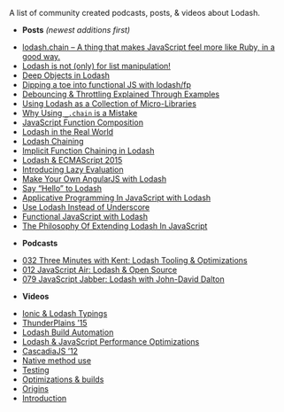 A list of community created podcasts, posts, & videos about Lodash.

 * __Posts__ _(newest additions first)_
  - [lodash.chain – A thing that makes JavaScript feel more like Ruby, in a good way.](http://zeke.sikelianos.com/chain/)
  - [Lodash is not (only) for list manipulation!](https://blog.pragmatists.com/lodash-is-not-only-for-list-manipulation-791c2e3b9de1)
  - [Deep Objects in Lodash](https://www.devin-clark.com/deep-objects-lodash.html)
  - [Dipping a toe into functional JS with lodash/fp](https://simonsmith.io/dipping-a-toe-into-functional-js-with-lodash-fp/)
  - [Debouncing & Throttling Explained Through Examples](https://css-tricks.com/debouncing-throttling-explained-examples/)
  - [Using Lodash as a Collection of Micro-Libraries](http://knpw.rs/blog/using-lodash)
  - [Why Using `_.chain` is a Mistake](https://medium.com/making-internets/why-using-chain-is-a-mistake-9bc1f80d51ba)
  - [JavaScript Function Composition](http://thenorthcode.net/2016/02/07/javascript-function-composition/)
  - [Lodash in the Real World](https://medium.com/@SharpShark28/lodash-in-the-real-world-sample-c92c9eee3270)
  - [Lodash Chaining](https://medium.com/@SharpShark28/lodash-chaining-83e7460fb1d4)
  - [Implicit Function Chaining in Lodash](https://blog.mariusschulz.com/2015/05/14/implicit-function-chains-in-lodash)
  - [Lodash & ECMAScript 2015](https://blog.mariusschulz.com/2015/05/11/lodash-and-ecmascript-2015)
  - [Introducing Lazy Evaluation](http://filimanjaro.com/blog/2014/introducing-lazy-evaluation/)
  - [Make Your Own AngularJS with Lodash](http://teropa.info/blog/2013/11/03/make-your-own-angular-part-1-scopes-and-digest.html)
  - [Say “Hello” to Lodash](http://kitcambridge.be/blog/say-hello-to-lo-dash/)
  - [Applicative Programming In JavaScript with Lodash](http://codylindley.com/techpro/2013_10_14__functional-javascript/)
  - [Use Lodash Instead of Underscore](http://joefleming.net/posts/use-lodash-instead-of-underscore/)
  - [Functional JavaScript with Lodash](https://blog.codecentric.de/en/2013/01/functional-javascript-lo-dash-underscore-js-alternative/)
  - [The Philosophy Of Extending Lodash In JavaScript](http://www.bennadel.com/blog/2845-the-philosophy-of-extending-lodash-in-javascript.htm)

 * __Podcasts__
  - [032 Three Minutes with Kent: Lodash Tooling & Optimizations](https://www.briefs.fm/3-minutes-with-kent/32)
  - [012 JavaScript Air: Lodash & Open Source](http://javascriptair.com/episodes/2016-03-02/)
  - [079 JavaScript Jabber: Lodash with John-David Dalton](http://javascriptjabber.com/079-jsj-lo-dash-with-john-david-dalton/)

 * __Videos__
  - [Ionic & Lodash Typings](https://www.youtube.com/watch?v=m3tEWHP8WWo)
  - [ThunderPlains ’15](https://www.youtube.com/watch?v=OP8jdbcDfaA)
  - [Lodash Build Automation](https://www.youtube.com/watch?v=n5dvxybTOyM)
  - [Lodash & JavaScript Performance Optimizations](https://www.youtube.com/watch?v=cD9utLH3QOk)
  - [CascadiaJS ’12](https://www.youtube.com/watch?v=dpPy4f_SeEk)
  - [Native method use](https://vimeo.com/48576012)
  - [Testing](https://vimeo.com/45865290)
  - [Optimizations & builds](https://vimeo.com/44154601)
  - [Origins](https://vimeo.com/44154600)
  - [Introduction](https://vimeo.com/44154599)
